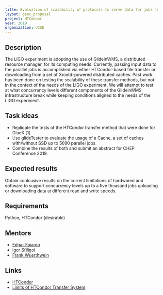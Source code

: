 ```yaml
---
title: Evaluation of scalability of protocols to serve data for jobs for LIGO/Collaboration
layout: gsoc_proposal
project: HTCondor
year: 2019
organization: UCSD
---
```


## Description

The LIGO experiment is adopting the use of GlideinWMS, a distributed resource manager, for its computing needs. Currently, passing input data to the parallel jobs is accomplished via either HTCondor-based file transfer or downloading from a set of Xrootd-powered distributed caches. Past work has been done on testing the scalability of these transfer methods, but not in the context of the needs of the LIGO experiment. We will attempt to test at what concurrency levels different components of the GlideinWMS infrastructure break while keeping conditions aligned to the needs of the LIGO experiment. 


## Task ideas
 * Replicate the tests of the HTCondor transfer method that were done for GlueX [1].
 * Use glideTester to evaluate the usage of a Cache, a set of caches with/without SSD up to 5000 parallel jobs.
 * Combine the results of both and submit an abstract for CHEP Conference 2019.

## Expected results
Obtain conlcusive results on the current limitations of hardwared and software to support concurrency levels up to a five thousand jobs uploading or downloading data at different read and write speeds. 

## Requirements
Python, HTCondor (desirable)

## Mentors
  * [Edgar Fajardo](mailto:emfajard@ucsd.edu)
  * [Igor Sfiligoi](mailto:isfiligoi@sdsc.edu)
  * [Frank Wuerthwein](mailto:fkw@ucsd.edu)

## Links
  * [HTCondor](http://research.cs.wisc.edu/htcondor/)
  * [Limits of HTCondor Transfer System](https://indico.cern.ch/event/587955/contributions/2937378/contribution.pdf)


